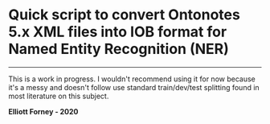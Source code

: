 # Quick script to convert Ontonotes 5.x XML files into IOB format for Named Entity Recognition (NER)

---

This is a work in progress.  I wouldn't recommend using it for now because it's a messy and doesn't follow use standard train/dev/test splitting found in most literature on this subject.

__Elliott Forney - 2020__
